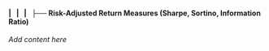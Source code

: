 #### |   |   |   ├── Risk-Adjusted Return Measures (Sharpe, Sortino, Information Ratio)

*Add content here*
